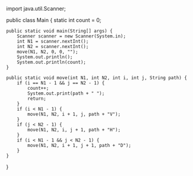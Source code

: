 import java.util.Scanner;

public class Main {
    static int count = 0;

    public static void main(String[] args) {
        Scanner scanner = new Scanner(System.in);
        int N1 = scanner.nextInt();
        int N2 = scanner.nextInt();
        move(N1, N2, 0, 0, "");
        System.out.println();
        System.out.println(count);
    }

    public static void move(int N1, int N2, int i, int j, String path) {
        if (i == N1 - 1 && j == N2 - 1) {
            count++;
            System.out.print(path + " ");
            return;
        }
        if (i < N1 - 1) {
            move(N1, N2, i + 1, j, path + "V");
        }
        if (j < N2 - 1) {
            move(N1, N2, i, j + 1, path + "H");
        }
        if (i < N1 - 1 && j < N2 - 1) {
            move(N1, N2, i + 1, j + 1, path + "D");
        }
    }
}
